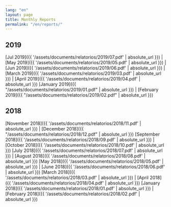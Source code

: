 ```yaml
---
lang: "en"
layout: page
title: Monthly Reports
permalink: "/en/reports/"
---
```


## 2019
[Jul 2019]({{ '/assets/documents/relatorios/2019/07.pdf' | absolute_url }}) | 
[May 2019]({{ '/assets/documents/relatorios/2019/05.pdf' | absolute_url }}) | [Jun 2019]({{ '/assets/documents/relatorios/2019/06.pdf' | absolute_url }}) |  
[March 2019]({{ '/assets/documents/relatorios/2019/03.pdf' | absolute_url }}) | [April 2019]({{ '/assets/documents/relatorios/2019/04.pdf' | absolute_url }})
[January 2019]({{ "/assets/documents/relatorios/2019/01.pdf" | absolute_url }}) | [February 2019]({{ "/assets/documents/relatorios/2019/02.pdf" | absolute_url }})

## 2018

[November 2018]({{ '/assets/documents/relatorios/2018/11.pdf' | absolute_url }}) |  [December 2018]({{ "/assets/documents/relatorios/2018/12.pdf" | absolute_url }})
[September 2018]({{ '/assets/documents/relatorios/2018/09.pdf' | absolute_url }})  | [October 2018]({{ '/assets/documents/relatorios/2018/10.pdf' | absolute_url }})
[July 2018]({{ '/assets/documents/relatorios/2018/07.pdf' | absolute_url }})  | [August 2018]({{ '/assets/documents/relatorios/2018/08.pdf' | absolute_url }})
[May 2018]({{ '/assets/documents/relatorios/2018/05.pdf' | absolute_url }})  | [June 2018]({{ '/assets/documents/relatorios/2018/06.pdf' | absolute_url }})
[March 2018]({{ '/assets/documents/relatorios/2018/03.pdf' | absolute_url }})  | [April 2018]({{ '/assets/documents/relatorios/2018/04.pdf' | absolute_url }})
[January 2018]({{ '/assets/documents/relatorios/2018/01.pdf' | absolute_url }})  | [February 2018]({{ '/assets/documents/relatorios/2018/02.pdf' | absolute_url }})
